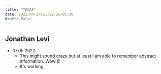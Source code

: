 ```yaml
---
title: "TOGAF"
date: 2022-04-27T11:02:16+05:30
draft: False
---
```


## Jonathan Levi

- 07.05.2022
  - This might sound crazy but at least I am able to remember abstract information. Wow !!!
  - It's working
